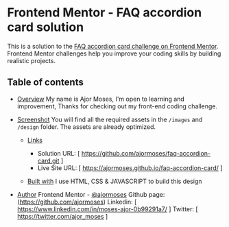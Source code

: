 # Frontend Mentor - FAQ accordion card solution

This is a solution to the [FAQ accordion card challenge on Frontend Mentor](https://www.frontendmentor.io/challenges/faq-accordion-card-XlyjD0Oam). Frontend Mentor challenges help you improve your coding skills by building realistic projects.

## Table of contents

- [Overview](#overview)
  My name is Ajor Moses, I'm open to learning and improvement, Thanks for checking out my front-end coding challenge.

- [Screenshot](#screenshot)
  You will find all the required assets in the `/images` and `/design` folder. The assets are already optimized.

  - [Links](#links)

    - Solution URL: [ https://github.com/ajormoses/faq-accordion-card.git ]
    - Live Site URL: [ https://ajormoses.github.io/faq-accordion-card/ ]

  - [Built with](#built-with)
    I use HTML, CSS & JAVASCRIPT to build this design

- [Author](#author)
  Frontend Mentor - [@ajormoses](https://www.frontendmentor.io/profile/ajormoses)
  Github page: (https://github.com/ajormoses)
  Linkedin: [ https://www.linkedin.com/in/moses-ajor-0b99291a7/ ]
  Twitter: [ https://twitter.com/ajor_moses ]
